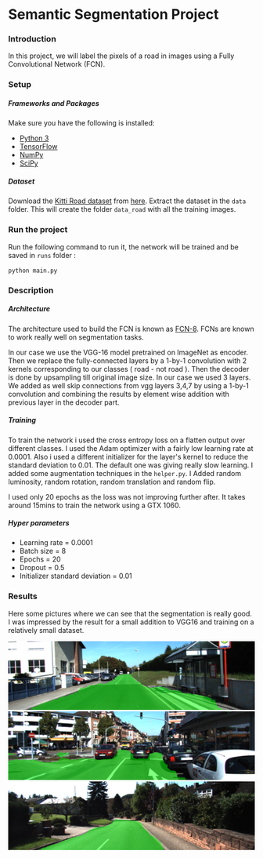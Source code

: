 # Semantic Segmentation Project
### Introduction
In this project, we will label the pixels of a road in images using a Fully Convolutional Network (FCN).

### Setup
##### Frameworks and Packages
Make sure you have the following is installed:
 - [Python 3](https://www.python.org/)
 - [TensorFlow](https://www.tensorflow.org/)
 - [NumPy](http://www.numpy.org/)
 - [SciPy](https://www.scipy.org/)
##### Dataset
Download the [Kitti Road dataset](http://www.cvlibs.net/datasets/kitti/eval_road.php) from [here](http://www.cvlibs.net/download.php?file=data_road.zip).  Extract the dataset in the `data` folder.  This will create the folder `data_road` with all the training images.

### Run the project
Run the following command to run it, the network will be trained and be saved in `runs` folder :
```
python main.py
```

### Description
##### Architecture
The architecture used to build the FCN is known as [FCN-8](https://people.eecs.berkeley.edu/~jonlong/long_shelhamer_fcn.pdf). FCNs are known to work really well on segmentation tasks.

In our case we use the VGG-16 model pretrained on ImageNet as encoder. Then we replace the fully-connected layers by a 1-by-1 convolution with 2 kernels corresponding to our classes ( road - not road ). Then the decoder is done by upsampling till original image size. In our case we used 3 layers. We added as well skip connections from vgg layers 3,4,7 by using a 1-by-1 convolution and combining the results by element wise addition with previous layer in the decoder part.

##### Training

To train the network i used the cross entropy loss on a  flatten output over different classes.
 I used the Adam optimizer with a fairly low learning rate at 0.0001.
 Also i used a different initializer for the layer's kernel to reduce the standard deviation to 0.01. The default one was giving really slow learning.
 I added some augmentation techniques in the `helper.py`. I Added random luminosity, random rotation, random translation and random flip.
 
 I used only 20 epochs as the loss was not improving further after. It takes around 15mins to train the network using a GTX 1060.
 
##### Hyper parameters

* Learning rate = 0.0001
* Batch size = 8
* Epochs = 20
* Dropout = 0.5
* Initializer standard deviation = 0.01
  
### Results
 
Here some pictures where we can see that the segmentation is really good. I was impressed by the result for a small addition to VGG16 and training on a relatively small dataset.

![Ex1](./images/um_000013.png) 
![Ex2](./images/um_000061.png) 
![Ex3](./images/uu_000089.png) 


